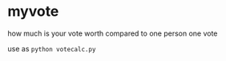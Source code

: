 # myvote
how much is your vote worth compared to one person one vote

use as ``python votecalc.py``
